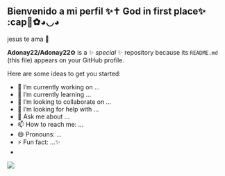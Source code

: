 ## Bienvenido a mi perfil  ✨✝️ God in first place✨ :cap🦛✿◕◡◕
jesus te ama  💟

**Adonay22/Adonay22**✿ is a ✨ _special_ ✨ repository because its `README.md` (this file) appears on your GitHub profile.

Here are some ideas to get you started:

- 🔭 I’m currently working on ...
- 🌱 I’m currently learning ...
- 👯 I’m looking to collaborate on ...
- 🤔 I’m looking for help with ...
- 💬 Ask me about ...
- 📫 How to reach me: ...
- 😄 Pronouns: ...
- ⚡ Fun fact: ...✨
- 

![](https://media1.tenor.com/m/q2X-uyFfL4UAAAAd/capybara-orange.gif)

